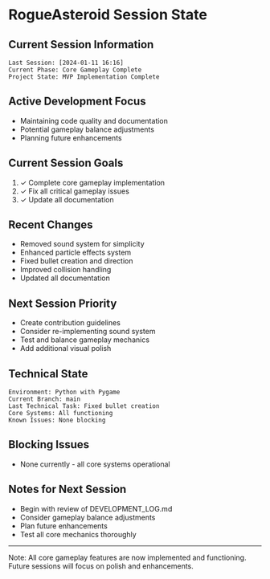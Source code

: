 # RogueAsteroid Session State

## Current Session Information
```
Last Session: [2024-01-11 16:16]
Current Phase: Core Gameplay Complete
Project State: MVP Implementation Complete
```

## Active Development Focus
- Maintaining code quality and documentation
- Potential gameplay balance adjustments
- Planning future enhancements

## Current Session Goals
1. ✓ Complete core gameplay implementation
2. ✓ Fix all critical gameplay issues
3. ✓ Update all documentation

## Recent Changes
- Removed sound system for simplicity
- Enhanced particle effects system
- Fixed bullet creation and direction
- Improved collision handling
- Updated all documentation

## Next Session Priority
- Create contribution guidelines
- Consider re-implementing sound system
- Test and balance gameplay mechanics
- Add additional visual polish

## Technical State
```
Environment: Python with Pygame
Current Branch: main
Last Technical Task: Fixed bullet creation
Core Systems: All functioning
Known Issues: None blocking
```

## Blocking Issues
- None currently - all core systems operational

## Notes for Next Session
- Begin with review of DEVELOPMENT_LOG.md
- Consider gameplay balance adjustments
- Plan future enhancements
- Test all core mechanics thoroughly

---
Note: All core gameplay features are now implemented and functioning. Future sessions will focus on polish and enhancements. 